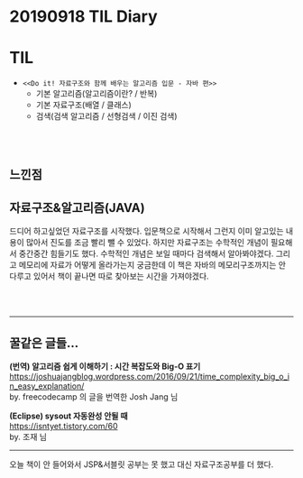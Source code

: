 # 20190918 TIL Diary

# **TIL** <br>
- `<<Do it! 자료구조와 함께 배우는 알고리즘 입문 - 자바 편>>` <br>
  - 기본 알고리즘(알고리즘이란? / 반복)
  - 기본 자료구조(배열 / 클래스)
  - 검색(검색 알고리즘 / 선형검색 / 이진 검색)

<br><br>

## **느낀점** <br>
## 자료구조&알고리즘(JAVA)
드디어 하고싶었던 자료구조를 시작했다. 입문책으로 시작해서 그런지 이미 알고있는 내용이 많아서 진도를 조금 빨리 뺄 수 있었다. 하지만 자료구조는 수학적인 개념이 필요해서 중간중간 힘들기도 했다. 수학적인 개념은 보일 때마다 검색해서 알아봐야겠다. 그리고 메모리에 자료가 어떻게 올라가는지 궁금한데 이 책은 자바의 메모리구조까지는 안 다루고 있어서 책이 끝나면 따로 찾아보는 시간을 가져야겠다.


<br><br>
* * *

## **꿀같은 글들...** <br>

**(번역) 알고리즘 쉽게 이해하기 : 시간 복잡도와 Big-O 표기** <br>
 https://joshuajangblog.wordpress.com/2016/09/21/time_complexity_big_o_in_easy_explanation/<br>
by. freecodecamp 의 글을 번역한 Josh Jang 님 <br>

**(Eclipse) sysout 자동완성 안될 때** <br>
https://isntyet.tistory.com/60 <br>
by. 조재 님

* * *
오늘 책이 안 들어와서 JSP&서블릿 공부는 못 했고 대신 자료구조공부를 더 했다.
